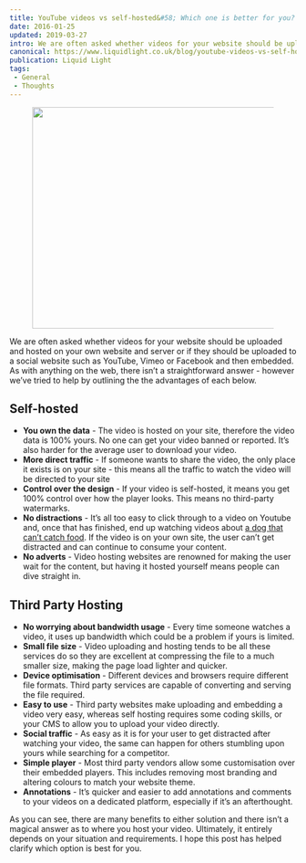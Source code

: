 ```yaml
---
title: YouTube videos vs self-hosted&#58; Which one is better for you?
date: 2016-01-25
updated: 2019-03-27
intro: We are often asked whether videos for your website should be uploaded and hosted on your own website and server or if they should be uploaded to a social website ...
canonical: https://www.liquidlight.co.uk/blog/youtube-videos-vs-self-hosted-which-one-is-better-for-you/
publication: Liquid Light
tags:
 - General
 - Thoughts
---
```


<div class="content"> <span class="photos"><span class="photo"><figure><img src="/fileadmin/_processed_/csm_youtube_47400db081.png" width="450" height="388" data-image="b8e5ph3v3u2z"></figure></span></span> <p class="featured">We are often asked whether videos for your website should be uploaded and hosted on your own website and server or if they should be uploaded to a social website such as YouTube, Vimeo or Facebook and then embedded. As with anything on the web, there isn’t a straightforward answer - however we’ve tried to help by outlining the the advantages of each below. </p> <h2 dir="ltr">Self-hosted</h2><ul><li><strong>You own the data</strong> - The video is hosted on your site, therefore the video data is 100% yours. No one can get your video banned or reported. It’s also harder for the average user to download your video.</li><li><strong>More direct traffic</strong> - If someone wants to share the video, the only place it exists is on your site - this means all the traffic to watch the video will be directed to your site</li><li><strong>Control over the design</strong> - If your video is self-hosted, it means you get 100% control over how the player looks. This means no third-party watermarks.</li><li><strong>No distractions</strong> - It’s all too easy to click through to a video on Youtube and, once that has finished, end up watching videos about <a href="https://www.youtube.com/watch?v=6w2UxDdhZPk" target="_blank">a dog that can’t catch food</a>. If the video is on your own site, the user can’t get distracted and can continue to consume your content.</li><li><strong>No adverts</strong> - Video hosting websites are renowned for making the user wait for the content, but having it hosted yourself means people can dive straight in.</li></ul><h2 dir="ltr">Third Party Hosting</h2><ul><li><strong>No worrying about bandwidth usage</strong> - Every time someone watches a video, it uses up bandwidth which could be a problem if yours is limited.</li><li><strong>Small file size</strong> - Video uploading and hosting tends to be all these services do so they are excellent at compressing the file to a much smaller size, making the page load lighter and quicker.</li><li><strong>Device optimisation</strong> - Different devices and browsers require different file formats. Third party services are capable of converting and serving the file required.</li><li><strong>Easy to use</strong> - Third party websites make uploading and embedding a video very easy, whereas self hosting requires some coding skills, or your CMS to allow you to upload your video directly.</li><li><strong>Social traffic</strong> - As easy as it is for your user to get distracted after watching your video, the same can happen for others stumbling upon yours while searching for a competitor.</li><li><strong>Simple player</strong> - Most third party vendors allow some customisation over their embedded players. This includes removing most branding and altering colours to match your website theme.</li><li><strong>Annotations</strong> - It’s quicker and easier to add annotations and comments to your videos on a dedicated platform, especially if it’s an afterthought. </li></ul><p>As you can see, there are many benefits to either solution and there isn’t a magical answer as to where you host your video. Ultimately, it entirely depends on your situation and requirements. I hope this post has helped clarify which option is best for you.</p>      </div>